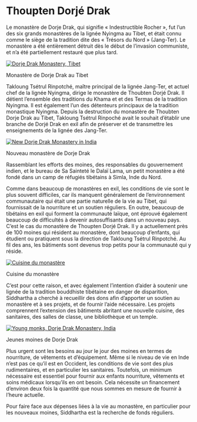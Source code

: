#  Thoupten Dorjé Drak 

Le monastère de Dorje Drak, qui signifie « Indestructible Rocher », fut l’un des six grands monastères de la lignée Nyingma au Tibet, et était connu comme le siège de la tradition dite des « Trésors du Nord » (Jang-Ter). Le monastère a été entièrement détruit dès le début de l’invasion communiste, et n’a été partiellement restauré que plus tard. 

[ ![Dorje Drak Monastery, Tibet](/images/img_simla_tibet-150x150.jpg) ](/images/img_simla_tibet.jpg)

Monastère de Dorje Drak au Tibet 

Takloung Tsétrul Rinpotché, maître principal de la lignée Jang-Ter, et actuel chef de la lignée Nyingma, dirige le monastère de Thoubten Dorjé Drak. Il détient l’ensemble des traditions du Khama et et des Termas de la tradition Nyingma. Il est également l’un des détenteurs principaux de la tradition monastique Nyingma. Depuis la destruction du monastère de Thoubten Dorje Drak au Tibet, Takloung Tsétrul Rinpoché avait le souhait d’établir une branche de Dorjé Drak en exil afin de préserver et de transmettre les enseignements de la lignée des Jang-Ter. 

[ ![New Dorje Drak Monastery in India](/images/img_simla_monastere-150x150.jpg) ](/images/img_simla_monastere.jpg)

Nouveau monastère de Dorje Drak 

Rassemblant les efforts des moines, des responsables du gouvernement indien, et le bureau de Sa Sainteté le Dalaï Lama, un petit monastère a été fondé dans un camp de réfugiés tibétains à Simla, Inde du Nord. 

Comme dans beaucoup de monastères en exil, les conditions de vie sont le plus souvent difficiles, car ils manquent généralement de l’environnement communautaire qui était une partie naturelle de la vie au Tibet, qui fournissait de la nourriture et un soutien réguliers. En outre, beaucoup de tibétains en exil qui forment la communauté laïque, ont éprouvé également beaucoup de difficultés à devenir autosuffisants dans un nouveau pays. C’est le cas du monastère de Thoupten Dorjé Drak. Il y a actuellement près de 100 moines qui résident au monastère, dont beaucoup d’enfants, qui étudient ou pratiquent sous la direction de Takloung Tsétrul Rinpotché. Au fil des ans, les bâtiments sont devenus trop petits pour la communauté qui y réside. 

[ ![Cuisine du monastère](/images/img_simla_cuisine-171x300.jpg) ](/images/img_simla_cuisine.jpg)

Cuisine du monastère 

C’est pour cette raison, et avec également l’intention d’aider à soutenir une lignée de la tradition bouddhiste tibétaine en danger de disparition, Siddhartha a cherché à recueillir des dons afin d’apporter un soutien au monastère et à ses projets, et de fournir l’aide nécessaire. Les projets comprennent l’extension des bâtiments abritant une nouvelle cuisine, des sanitaires, des salles de classe, une bibliothèque et un temple. 

[ ![Young monks, Dorje Drak Monastery, India](/images/img_simla_moines-150x150.jpg) ](/images/img_simla_moines.jpg)

Jeunes moines de Dorje Drak 

Plus urgent sont les besoins au jour le jour des moines en termes de nourriture, de vêtements et d’équipement. Même si le niveau de vie en Inde n’est pas ce qu’il est en Occident, les conditions de vie sont des plus rudimentaires, et en particulier les sanitaires. Toutefois, un minimum nécessaire est essentiel pour fournir aux enfants nourriture, vêtements et soins médicaux lorsqu’ils en ont besoin. Cela nécessite un financement d’environ deux fois la quantité que nous sommes en mesure de fournir à l’heure actuelle. 

Pour faire face aux dépenses liées à la vie au monastère, en particulier pour les nouveaux moines, Siddhartha est la recherche de fonds réguliers. 
